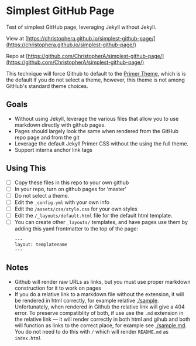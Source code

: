 # Simplest GitHub Page

Test of simplest GitHub page, leveraging Jekyll without Jekyll.

View at [https://christophera.github.io/simplest-github-page/](https://christophera.github.io/simplest-github-page/)

Repo at [https://github.com/ChristopherA/simplest-github-page/](https://github.com/ChristopherA/simplest-github-page/)

This technique will force Github to default to the [Primer Theme](https://github.com/pages-themes/primer), which is is the default if you do not select a theme, however, this theme is not among GitHub's standard theme choices.

## Goals

* Without using Jekyll, leverage the various files that allow you to use markdown directly with github pages.
* Pages should largely look the same when rendered from the GitHub repo page and from the git
* Leverage the default Jekyll Primer CSS without the using the full theme.
* Support interna anchor link tags

## Using This
* [ ] Copy these files in this repo to your own github
* [ ] In your repo, turn on github pages for 'master'
* [ ] Do not select a theme.
* [ ] Edit the `_config.yml` with your own info
* [ ] Edit the `/assets/css/style.css` for your own styles
* [ ] Edit the `/_layouts/default.html` file for the default html template.
* [ ] You can create other `_layouts/` templates, and have pages use them by adding this yaml frontmatter to the top of the page:
  ```
  ---
  layout: templatename
  ---
  ```

## Notes
* Github will render raw URLs as links, but you must use proper markdown construction for it to work on pages
* If you do a relative link to a markdown file without the extension, it will be rendered in html correctly, for example relative [./sample](./sample). Unfortunately, when rendered in Github the relative link will give a 404 error. To preserve compatiblity of both, if use use the `.md` extension in the relative link — it will render correctly in both html and gihub and both will function as links to the correct place, for example see [./sample.md](./sample.md). You do not need to do this with `/` which will render `README.md` as `index.html`
  


